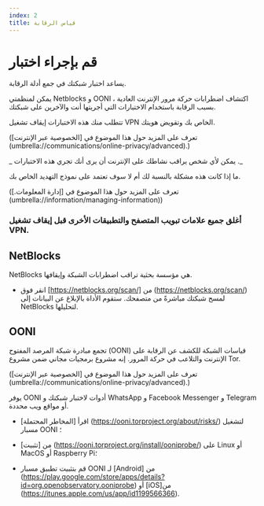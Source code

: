 ```yaml
---
index: 2
title: قياس الرقابة
---
```

# قم بإجراء اختبار

يساعد اختبار شبكتك في جمع أدلة الرقابة.

يمكن لمنظمتي Netblocks و OONI ، اكتشاف اضطرابات حركة مرور الإنترنت العادية بسبب الرقابة باستخدام الاختبارات التي أجريتها أنت والآخرين على شبكتك.

تتطلب منك هذه الاختبارات إيقاف تشغيل VPN الخاص بك وتقويض هويتك.

(تعرف على المزيد حول هذا الموضوع في [الخصوصية عبر الإنترنت] (umbrella://communications/online-privacy/advanced).) 

_ يمكن لأي شخص يراقب نشاطك على الإنترنت أن يرى أنك تجري هذه الاختبارات ._

ما إذا كانت هذه مشكلة بالنسبة لك أم لا سوف تعتمد على نموذج التهديد الخاص بك.

(تعرف على المزيد حول هذا الموضوع في [إدارة المعلومات.] (umbrella://information/managing-information))

### أغلق جميع علامات تبويب المتصفح والتطبيقات الأخرى قبل إيقاف تشغيل VPN.

## NetBlocks

NetBlocks هي مؤسسة بحثية تراقب اضطرابات الشبكة وإيقافها.

*   انقر فوق [https://netblocks.org/scan/] من (https://netblocks.org/scan/) لمسح شبكتك مباشرةً من متصفحك. ستقوم الأداة بالإبلاغ عن البيانات إلى NetBlocks لتحليلها.

## OONI

تجمع مبادرة شبكة المرصد المفتوح (OONI) قياسات الشبكة للكشف عن الرقابة على الإنترنت والتلاعب في حركة المرور. إنه مشروع برمجيات مجاني ضمن مشروع Tor.

(تعرف على المزيد حول هذا الموضوع في [الخصوصية عبر الإنترنت] (umbrella://communications/online-privacy/advanced).) 

يوفر OONI أدوات لاختبار شبكتك و WhatsApp و Facebook Messenger و Telegram أو مواقع ويب محددة.

*   اقرأ [المخاطر المحتملة] (https://ooni.torproject.org/about/risks/) لتشغيل مسبار OONI ؛

*   [تثبيت] من (https://ooni.torproject.org/install/ooniprobe/) على Linux أو MacOS أو Raspberry Pi؛

*   قم بتثبيت تطبيق مسبار OONI لـ [Android] من (https://play.google.com/store/apps/details?id=org.openobservatory.ooniprobe) أو [iOS]من (https://itunes.apple.com/us/app/id1199566366).